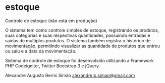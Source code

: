 # estoque
Controle de estoque (não está em produção)

O sistema tem como controle simples de estoque, registrando os produtos, suas categorias e suas respectivas quantidades, possuindo entradas e saidas de multiplos produtos.
O sistema também registra o histórico de movimentação, permitindo visualizar as quantidade de produtos que entrou ou saiu e a data da movimentação.

Sistema de controle de estoque foi desenvolvido utilizando a Framework PHP Codeigniter, Twitter Bootstrap 3 e jQuery.

Alexandre Augusto Berns Simão
<alexandre.b.simao@gmail.com>
